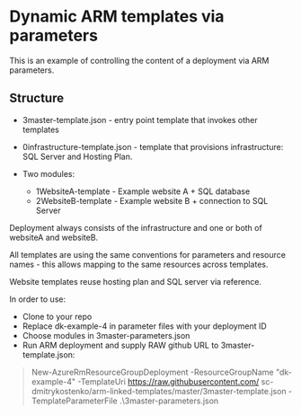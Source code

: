 # Dynamic ARM templates via parameters

This is an example of controlling the content of a deployment via ARM parameters.

## Structure

  * 3master-template.json - entry point template that invokes other templates
  * 0infrastructure-template.json - template that provisions infrastructure: SQL Server and Hosting Plan.
  * Two modules:
    
    * 1WebsiteA-template - Example website A + SQL database
    * 2WebsiteB-template - Example website B + connection to SQL Server

Deployment always consists of the infrastructure and one or both of websiteA and websiteB.

All templates are using the same conventions for parameters and resource names - this allows mapping 
to the same resources across templates.

Website templates reuse hosting plan and SQL server via reference.

In order to use:
  * Clone to your repo
  * Replace dk-example-4 in parameter files with your deployment ID
  * Choose modules in 3master-parameters.json
  * Run ARM deployment and supply RAW github URL to 3master-template.json:

   > New-AzureRmResourceGroupDeployment -ResourceGroupName "dk-example-4" -TemplateUri https://raw.githubusercontent.com/
sc-dmitrykostenko/arm-linked-templates/master/3master-template.json -TemplateParameterFile .\3master-parameters.json



